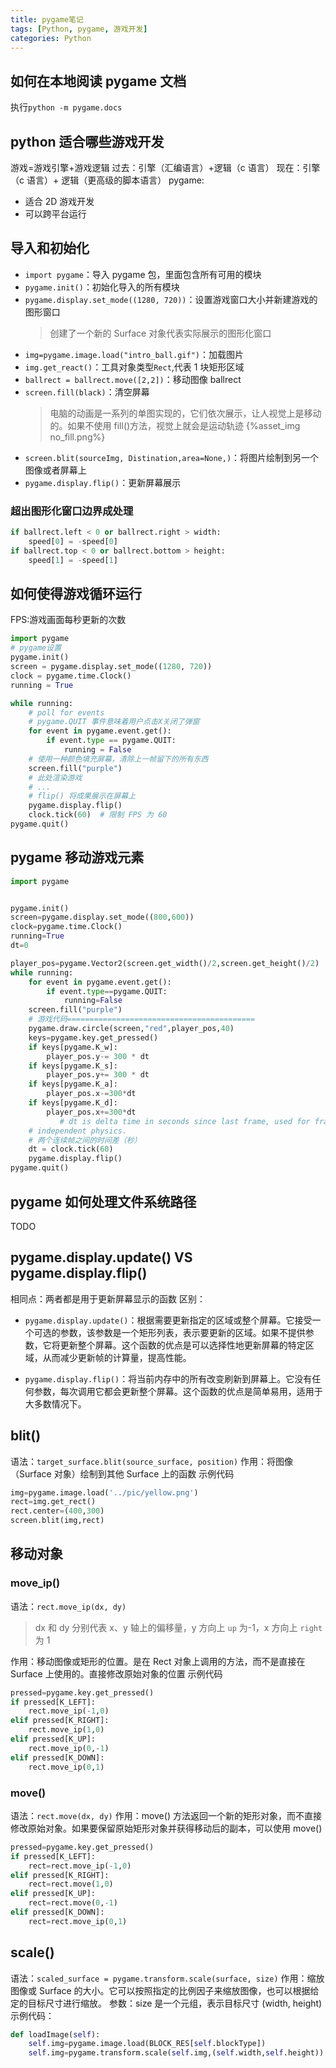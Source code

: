 ```yaml
---
title: pygame笔记
tags: [Python, pygame, 游戏开发]
categories: Python
---
```


## 如何在本地阅读 pygame 文档

执行`python -m pygame.docs`

## python 适合哪些游戏开发

游戏=游戏引擎+游戏逻辑
过去：引擎（汇编语言）+逻辑（c 语言）
现在：引擎（c 语言）+ 逻辑（更高级的脚本语言）
pygame:

- 适合 2D 游戏开发
- 可以跨平台运行

## 导入和初始化

- `import pygame`：导入 pygame 包，里面包含所有可用的模块
- `pygame.init()`：初始化导入的所有模块
- `pygame.display.set_mode((1280, 720))`：设置游戏窗口大小并新建游戏的图形窗口
  > 创建了一个新的 Surface 对象代表实际展示的图形化窗口
- `img=pygame.image.load("intro_ball.gif")`：加载图片
- `img.get_react()`：工具对象类型`Rect`,代表 1 块矩形区域
- `ballrect = ballrect.move([2,2])`：移动图像 ballrect
- `screen.fill(black)`：清空屏幕
  > 电脑的动画是一系列的单图实现的，它们依次展示，让人视觉上是移动的。如果不使用 fill()方法，视觉上就会是运动轨迹
  > {%asset_img no_fill.png%}
- `screen.blit(sourceImg, Distination,area=None,)`：将图片绘制到另一个图像或者屏幕上
- `pygame.display.flip()`：更新屏幕展示

### 超出图形化窗口边界成处理

```py
if ballrect.left < 0 or ballrect.right > width:
    speed[0] = -speed[0]
if ballrect.top < 0 or ballrect.bottom > height:
    speed[1] = -speed[1]
```

## 如何使得游戏循环运行

FPS:游戏画面每秒更新的次数

```py
import pygame
# pygame设置
pygame.init()
screen = pygame.display.set_mode((1280, 720))
clock = pygame.time.Clock()
running = True

while running:
    # poll for events
    # pygame.QUIT 事件意味着用户点击X关闭了弹窗
    for event in pygame.event.get():
        if event.type == pygame.QUIT:
            running = False
    # 使用一种颜色填充屏幕，清除上一帧留下的所有东西
    screen.fill("purple")
    # 此处渲染游戏
    # ...
    # flip() 将成果展示在屏幕上
    pygame.display.flip()
    clock.tick(60)  # 限制 FPS 为 60
pygame.quit()
```

## pygame 移动游戏元素

```py
import pygame


pygame.init()
screen=pygame.display.set_mode((800,600))
clock=pygame.time.Clock()
running=True
dt=0

player_pos=pygame.Vector2(screen.get_width()/2,screen.get_height()/2)
while running:
    for event in pygame.event.get():
        if event.type==pygame.QUIT:
            running=False
    screen.fill("purple")
    # 游戏代码==========================================
    pygame.draw.circle(screen,"red",player_pos,40)
    keys=pygame.key.get_pressed()
    if keys[pygame.K_w]:
        player_pos.y-= 300 * dt
    if keys[pygame.K_s]:
        player_pos.y+= 300 * dt
    if keys[pygame.K_a]:
        player_pos.x-=300*dt
    if keys[pygame.K_d]:
        player_pos.x+=300*dt
           # dt is delta time in seconds since last frame, used for framerate-
    # independent physics.
    # 两个连续帧之间的时间差（秒）
    dt = clock.tick(60)
    pygame.display.flip()
pygame.quit()
```

## pygame 如何处理文件系统路径

TODO

## pygame.display.update() VS pygame.display.flip()

相同点：两者都是用于更新屏幕显示的函数
区别：

- `pygame.display.update()`：根据需要更新指定的区域或整个屏幕。它接受一个可选的参数，该参数是一个矩形列表，表示要更新的区域。如果不提供参数，它将更新整个屏幕。这个函数的优点是可以选择性地更新屏幕的特定区域，从而减少更新帧的计算量，提高性能。

- `pygame.display.flip()`：将当前内存中的所有改变刷新到屏幕上。它没有任何参数，每次调用它都会更新整个屏幕。这个函数的优点是简单易用，适用于大多数情况下。

## blit()

语法：`target_surface.blit(source_surface, position)`
作用：将图像（Surface 对象）绘制到其他 Surface 上的函数
示例代码

```py
img=pygame.image.load('../pic/yellow.png')
rect=img.get_rect()
rect.center=(400,300)
screen.blit(img,rect)
```

## 移动对象

### move_ip()

语法：`rect.move_ip(dx, dy)`

> dx 和 dy 分别代表 x、y 轴上的偏移量，y 方向上 `up` 为-1，x 方向上 `right` 为 1

作用：移动图像或矩形的位置。是在 Rect 对象上调用的方法，而不是直接在 Surface 上使用的。直接修改原始对象的位置
示例代码

```py
pressed=pygame.key.get_pressed()
if pressed[K_LEFT]:
    rect.move_ip(-1,0)
elif pressed[K_RIGHT]:
    rect.move_ip(1,0)
elif pressed[K_UP]:
    rect.move_ip(0,-1)
elif pressed[K_DOWN]:
    rect.move_ip(0,1)
```

### move()

语法：`rect.move(dx, dy)`
作用：move() 方法返回一个新的矩形对象，而不直接修改原始对象。如果要保留原始矩形对象并获得移动后的副本，可以使用 move()

```py
pressed=pygame.key.get_pressed()
if pressed[K_LEFT]:
    rect=rect.move_ip(-1,0)
elif pressed[K_RIGHT]:
    rect=rect.move(1,0)
elif pressed[K_UP]:
    rect=rect.move(0,-1)
elif pressed[K_DOWN]:
    rect=rect.move_ip(0,1)
```

## scale()

语法：`scaled_surface = pygame.transform.scale(surface, size)`
作用：缩放图像或 Surface 的大小。它可以按照指定的比例因子来缩放图像，也可以根据给定的目标尺寸进行缩放。
参数：size 是一个元组，表示目标尺寸 (width, height)
示例代码：

```py
def loadImage(self):
    self.img=pygame.image.load(BLOCK_RES[self.blockType])
    self.img=pygame.transform.scale(self.img,(self.width,self.height))
```
